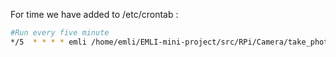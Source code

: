 For time we have added to /etc/crontab :
```bash
#Run every five minute
*/5  * * * * emli /home/emli/EMLI-mini-project/src/RPi/Camera/take_photo.sh Time 
```
